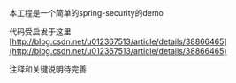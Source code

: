 本工程是一个简单的spring-security的demo

代码受启发于这里[http://blog.csdn.net/u012367513/article/details/38866465](http://blog.csdn.net/u012367513/article/details/38866465)

注释和关键说明待完善
